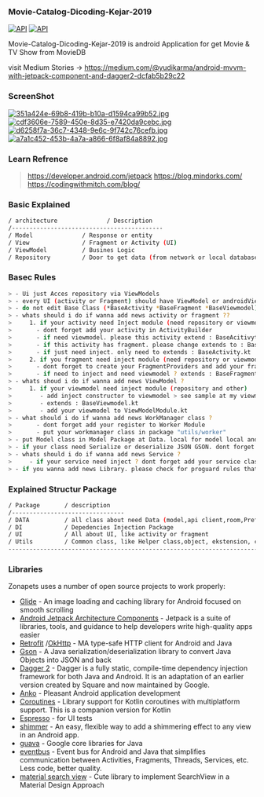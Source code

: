 ### Movie-Catalog-Dicoding-Kejar-2019
[![API](https://img.shields.io/badge/platform-Android-green.svg?style=flat)](https://developer.android.com/index.html)
[![API](https://img.shields.io/badge/API-19%2B-brightgreen.svg?style=flat)](https://developer.android.com/index.html) 

Movie-Catalog-Dicoding-Kejar-2019 is android Application for get Movie & TV Show from MovieDB

visit Medium Stories -> 
https://medium.com/@yudikarma/android-mvvm-with-jetpack-component-and-dagger2-dcfab5b29c22

### ScreenShot
[![351a424e-69b8-419b-b10a-d1594ca99b52.jpg](https://i.postimg.cc/9X1Z0Fb8/351a424e-69b8-419b-b10a-d1594ca99b52.jpg)](https://postimg.cc/c6gr5WVw)
[![cdf3606e-7589-450e-8d35-e7420da9cebc.jpg](https://i.postimg.cc/653RvJ19/cdf3606e-7589-450e-8d35-e7420da9cebc.jpg)](https://postimg.cc/Z0G0GgSg)
[![d6258f7a-36c7-4348-9e6c-9f742c76cefb.jpg](https://i.postimg.cc/htQd28B6/d6258f7a-36c7-4348-9e6c-9f742c76cefb.jpg)](https://postimg.cc/HrHnxyj9)
[![a7a1c452-453b-4a7a-a866-6f8af84a8892.jpg](https://i.postimg.cc/PrRDb3B1/a7a1c452-453b-4a7a-a866-6f8af84a8892.jpg)](https://postimg.cc/BX2t4gZv)


### Learn Refrence
> https://developer.android.com/jetpack
> https://blog.mindorks.com/
> https://codingwithmitch.com/blog/


### Basic Explained
```sh
/ architecture              / Description
/-------------------------------------------
/ Model              / Response or entity
/ View               / Fragment or Activity (UI)
/ ViewModel          / Busines Logic
/ Repository         / Door to get data (from network or local database or prefrence)
```

### Basec Rules
```sh
> - Ui just Acces repository via ViewModels
> - every UI (activity or Fragment) should have ViewModel or androidViewmodel
> - do not edit Base Class (*BaseActivity *BaseFragment *BaseViewmodel)
> - whats should i do if wanna add news activity or fragment ??
>     1. if your activity need Inject module (need repository or viewmodel) 
>       - dont forget add your activity in ActivityBuilder
>       - if need viewmodel. please this activity extend : BaseAcitivytyViewModel.kt
>       - if this activity has fragment. please change extends to : BaseActivityhasFragment.kt
>       - if just need inject. only need to extends : BaseActivity.kt
>     2. if you fragment need inject module (need repository or viewmodel use network request)
>       - dont forget to create your FragmentProviders and add your fragment providers to Youractivity module in ActivityBuilder.kt
>       - if need to inject and need viewmodel ? extends : BaseFragment.kt
> - whats shoud i do if wanna add news ViewModel ?
>     1. if your viewmodel need inject module (repository and other)
>        - add inject constructor to viewmodel > see sample at my viewmodel
>        - extends : BaseViewmodel.kt
>        - add your viewmodel to ViewModelModule.kt 
> - what should i do if wanna add news WorkManager class ?
>       - dont forget add your register to Worker Module 
>       - put your workmanager class in package "utils/worker"
> - put Model class in Model Package at Data. local for model local and network for model response   
> - if your class need Serialize or deserialize JSON GSON. dont forget add keep your class in proguard-Rules.pro
> - whats should i do if wanna add news Service ? 
>     - if your service need inject ? dont forget add your service class in ServiceBuilder.kt
> - if you wanna add news Library. please check for proguard rules that library and dont forger to Proguard-rules.pro    
```

### Explained Structur Package

```sh
/ Package       / description
/--------------------------------
/ DATA          / all class about need Data (model,api client,room,Prefrence helper,dll
/ DI            / Depedencies Injection Package
/ UI            / All about UI, like activity or fragment
/ Utils         / Common class, like Helper class,object, ekstension, custom class and more
----------------------------------------------------------------------------------------------
```
                      
### Libraries

Zonapets uses a number of open source projects to work properly:

* [Glide] - An image loading and caching library for Android focused on smooth scrolling 
* [Android Jetpack Architecture Components] - Jetpack is a suite of libraries, tools, and guidance to help developers write high-quality apps easier
* [Retrofit] /[OkHttp] - MA type-safe HTTP client for Android and Java
* [Gson] - A Java serialization/deserialization library to convert Java Objects into JSON and back
* [Dagger 2] - Dagger is a fully static, compile-time dependency injection framework for both Java and Android. It is an adaptation of an earlier version created by Square and now maintained by Google.
* [Anko] - Pleasant Android application development
* [Coroutines] - Library support for Kotlin coroutines with multiplatform support. This is a companion version for Kotlin
* [Espresso] - for UI tests
* [shimmer] - An easy, flexible way to add a shimmering effect to any view in an Android app. 
* [guava] - Google core libraries for Java
* [eventbus] - Event bus for Android and Java that simplifies communication between Activities, Fragments, Threads, Services, etc. Less code, better quality. 
* [material search view] - Cute library to implement SearchView in a Material Design Approach 



[//]: # (These are reference links used in the body of this note and get stripped out when the markdown processor does its job. There is no need to format nicely because it shouldn't be seen. Thanks SO - http://stackoverflow.com/questions/4823468/store-comments-in-markdown-syntax)




  
   [Android Jetpack Architecture Components]: <https://developer.android.com/topic/libraries/architecture>
   [Retrofit]: <https://square.github.io/retrofit/>
   [OkHttp]: <https://square.github.io/okhttp/>
   [Gson]: <https://github.com/google/gson>
   [Dagger 2]: <https://dagger.dev//>
   [Timber]: <https://github.com/JakeWharton/timber>
   [Crashlytics]: <https://firebase.google.com/products/crashlytics?utm_source=crashlytics_marketing&utm_medium=redirect&utm_campaign=crashlytics_redirect>
   [Glide]: <https://github.com/bumptech/glide>
   [Anko]: <https://github.com/Kotlin/anko>
   [Coroutines]: <https://github.com/Kotlin/kotlinx.coroutines>
   [Espresso]: <https://github.com/googlesamples/android-testing>
   [code picker]: <https://github.com/hbb20/CountryCodePickerProject>
   [android-cropview]: <https://github.com/naver/android-imagecropview>
   [tap target view]: <https://github.com/KeepSafe/TapTargetView>
   [shimmer]: <https://github.com/facebook/shimmer-android>
   [guava]: <https://github.com/google/guava>
   [pin entry edittext]: <https://github.com/alphamu/PinEntryEditText>
   [lottie]: <https://github.com/airbnb/lottie-android>
   [eventbus]: <https://github.com/greenrobot/EventBus>
  [compressor]: <https://github.com/zetbaitsu/Compressor>
  [hawk]: <https://github.com/orhanobut/hawk>
  [material search view]: <https://github.com/MiguelCatalan/MaterialSearchView>
  [circle imageview]: <https://github.com/hdodenhof/CircleImageView>
  [107 Company]:<http://107.co.id/>

   [PlDb]: <https://github.com/joemccann/dillinger/tree/master/plugins/dropbox/README.md>
   [PlGh]: <https://github.com/joemccann/dillinger/tree/master/plugins/github/README.md>
   [PlGd]: <https://github.com/joemccann/dillinger/tree/master/plugins/googledrive/README.md>
   [PlOd]: <https://github.com/joemccann/dillinger/tree/master/plugins/onedrive/README.md>
   [PlMe]: <https://github.com/joemccann/dillinger/tree/master/plugins/medium/README.md>
   [PlGa]: <https://github.com/RahulHP/dillinger/blob/master/plugins/googleanalytics/README.md>

